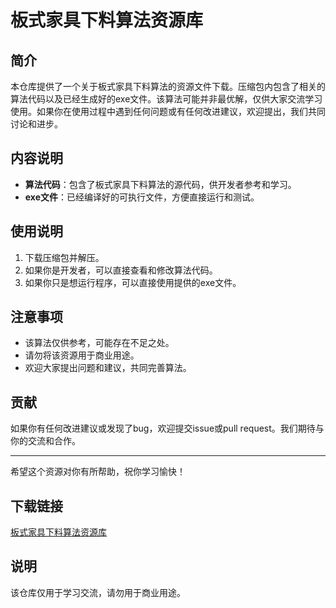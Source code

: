 # 板式家具下料算法资源库

## 简介

本仓库提供了一个关于板式家具下料算法的资源文件下载。压缩包内包含了相关的算法代码以及已经生成好的exe文件。该算法可能并非最优解，仅供大家交流学习使用。如果你在使用过程中遇到任何问题或有任何改进建议，欢迎提出，我们共同讨论和进步。

## 内容说明

- **算法代码**：包含了板式家具下料算法的源代码，供开发者参考和学习。
- **exe文件**：已经编译好的可执行文件，方便直接运行和测试。

## 使用说明

1. 下载压缩包并解压。
2. 如果你是开发者，可以直接查看和修改算法代码。
3. 如果你只是想运行程序，可以直接使用提供的exe文件。

## 注意事项

- 该算法仅供参考，可能存在不足之处。
- 请勿将该资源用于商业用途。
- 欢迎大家提出问题和建议，共同完善算法。

## 贡献

如果你有任何改进建议或发现了bug，欢迎提交issue或pull request。我们期待与你的交流和合作。

---

希望这个资源对你有所帮助，祝你学习愉快！

## 下载链接
[板式家具下料算法资源库](https://pan.quark.cn/s/8aec0e868731)

## 说明

该仓库仅用于学习交流，请勿用于商业用途。
